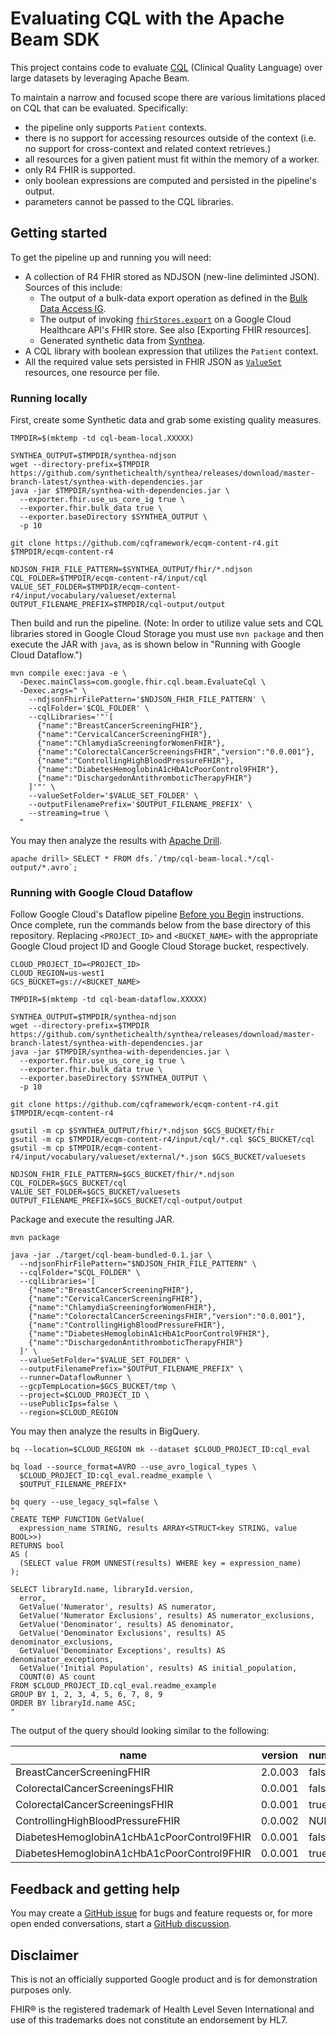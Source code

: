 # Evaluating CQL with the Apache Beam SDK

This project contains code to evaluate [CQL](https://cql.hl7.org/) (Clinical
Quality Language) over large datasets by leveraging Apache Beam.

To maintain a narrow and focused scope there are various
limitations placed on CQL that can be evaluated. Specifically:

-   the pipeline only supports `Patient` contexts.
-   there is no support for accessing resources outside of the context (i.e. no
    support for cross-context and related context retrieves.)
-   all resources for a given patient must fit within the memory of a worker.
-   only R4 FHIR is supported.
-   only boolean expressions are computed and persisted in the pipeline's
    output.
-   parameters cannot be passed to the CQL libraries.

## Getting started

To get the pipeline up and running you will need:

-   A collection of R4 FHIR stored as NDJSON (new-line deliminted JSON). Sources
    of this include:
    -   The output of a bulk-data export operation as defined in the
        [Bulk Data Access IG].
    -   The output of invoking [`fhirStores.export`] on a Google Cloud
        Healthcare API's FHIR store. See also [Exporting FHIR resources].
    -   Generated synthetic data from [Synthea].
-   A CQL library with boolean expression that utilizes the `Patient` context.
-   All the required value sets persisted in FHIR JSON as [`ValueSet`]
    resources, one resource per file.

[Bulk Data Access IG]: https://hl7.org/fhir/uv/bulkdata/export/index.html
[Exporting FHIR resourcs]: https://cloud.google.com/healthcare-api/docs/how-tos/fhir-import-export#exporting_fhir_resources
[`fhirStores.export`]: https://cloud.google.com/healthcare-api/docs/reference/rest/v1/projects.locations.datasets.fhirStores/export
[Synthea]: https://github.com/synthetichealth/synthea#generate-synthetic-patients
[`ValueSet`]: http://hl7.org/fhir/R4/valueset.html

### Running locally

First, create some Synthetic data and grab some existing quality measures.

```
TMPDIR=$(mktemp -td cql-beam-local.XXXXX)

SYNTHEA_OUTPUT=$TMPDIR/synthea-ndjson
wget --directory-prefix=$TMPDIR https://github.com/synthetichealth/synthea/releases/download/master-branch-latest/synthea-with-dependencies.jar
java -jar $TMPDIR/synthea-with-dependencies.jar \
  --exporter.fhir.use_us_core_ig true \
  --exporter.fhir.bulk_data true \
  --exporter.baseDirectory $SYNTHEA_OUTPUT \
  -p 10

git clone https://github.com/cqframework/ecqm-content-r4.git $TMPDIR/ecqm-content-r4

NDJSON_FHIR_FILE_PATTERN=$SYNTHEA_OUTPUT/fhir/*.ndjson
CQL_FOLDER=$TMPDIR/ecqm-content-r4/input/cql
VALUE_SET_FOLDER=$TMPDIR/ecqm-content-r4/input/vocabulary/valueset/external
OUTPUT_FILENAME_PREFIX=$TMPDIR/cql-output/output
```

Then build and run the pipeline. (Note: In order to utilize value sets and CQL
libraries stored in Google Cloud Storage you must use `mvn package` and then
execute the JAR with `java`, as is shown below in "Running with Google Cloud
Dataflow.")

```
mvn compile exec:java -e \
  -Dexec.mainClass=com.google.fhir.cql.beam.EvaluateCql \
  -Dexec.args=" \
    --ndjsonFhirFilePattern='$NDJSON_FHIR_FILE_PATTERN' \
    --cqlFolder='$CQL_FOLDER' \
    --cqlLibraries='"'[
      {"name":"BreastCancerScreeningFHIR"},
      {"name":"CervicalCancerScreeningFHIR"},
      {"name":"ChlamydiaScreeningforWomenFHIR"},
      {"name":"ColorectalCancerScreeningsFHIR","version":"0.0.001"},
      {"name":"ControllingHighBloodPressureFHIR"},
      {"name":"DiabetesHemoglobinA1cHbA1cPoorControl9FHIR"},
      {"name":"DischargedonAntithromboticTherapyFHIR"}
    ]'"' \
    --valueSetFolder='$VALUE_SET_FOLDER' \
    --outputFilenamePrefix='$OUTPUT_FILENAME_PREFIX' \
    --streaming=true \
  "
```

You may then analyze the results with [Apache Drill](https://drill.apache.org/download/).

```
apache drill> SELECT * FROM dfs.`/tmp/cql-beam-local.*/cql-output/*.avro`;
```

### Running with Google Cloud Dataflow

Follow Google Cloud's Dataflow pipeline [Before you Begin] instructions. Once
complete, run the commands below from the base directory of this repository.
Replacing `<PROJECT_ID>` and `<BUCKET_NAME>` with the appropriate Google Cloud
project ID and Google Cloud Storage bucket, respectively.

[Before you Begin]: https://cloud.google.com/dataflow/docs/quickstarts/create-pipeline-java#before-you-begin

```
CLOUD_PROJECT_ID=<PROJECT_ID>
CLOUD_REGION=us-west1
GCS_BUCKET=gs://<BUCKET_NAME>

TMPDIR=$(mktemp -td cql-beam-dataflow.XXXXX)

SYNTHEA_OUTPUT=$TMPDIR/synthea-ndjson
wget --directory-prefix=$TMPDIR https://github.com/synthetichealth/synthea/releases/download/master-branch-latest/synthea-with-dependencies.jar
java -jar $TMPDIR/synthea-with-dependencies.jar \
  --exporter.fhir.use_us_core_ig true \
  --exporter.fhir.bulk_data true \
  --exporter.baseDirectory $SYNTHEA_OUTPUT \
  -p 10

git clone https://github.com/cqframework/ecqm-content-r4.git $TMPDIR/ecqm-content-r4

gsutil -m cp $SYNTHEA_OUTPUT/fhir/*.ndjson $GCS_BUCKET/fhir
gsutil -m cp $TMPDIR/ecqm-content-r4/input/cql/*.cql $GCS_BUCKET/cql
gsutil -m cp $TMPDIR/ecqm-content-r4/input/vocabulary/valueset/external/*.json $GCS_BUCKET/valuesets

NDJSON_FHIR_FILE_PATTERN=$GCS_BUCKET/fhir/*.ndjson
CQL_FOLDER=$GCS_BUCKET/cql
VALUE_SET_FOLDER=$GCS_BUCKET/valuesets
OUTPUT_FILENAME_PREFIX=$GCS_BUCKET/cql-output/output
```

Package and execute the resulting JAR.

```
mvn package

java -jar ./target/cql-beam-bundled-0.1.jar \
  --ndjsonFhirFilePattern="$NDJSON_FHIR_FILE_PATTERN" \
  --cqlFolder="$CQL_FOLDER" \
  --cqlLibraries='[
    {"name":"BreastCancerScreeningFHIR"},
    {"name":"CervicalCancerScreeningFHIR"},
    {"name":"ChlamydiaScreeningforWomenFHIR"},
    {"name":"ColorectalCancerScreeningsFHIR","version":"0.0.001"},
    {"name":"ControllingHighBloodPressureFHIR"},
    {"name":"DiabetesHemoglobinA1cHbA1cPoorControl9FHIR"},
    {"name":"DischargedonAntithromboticTherapyFHIR"}
  ]' \
  --valueSetFolder="$VALUE_SET_FOLDER" \
  --outputFilenamePrefix="$OUTPUT_FILENAME_PREFIX" \
  --runner=DataflowRunner \
  --gcpTempLocation=$GCS_BUCKET/tmp \
  --project=$CLOUD_PROJECT_ID \
  --usePublicIps=false \
  --region=$CLOUD_REGION
```

You may then analyze the results in BigQuery.

```
bq --location=$CLOUD_REGION mk --dataset $CLOUD_PROJECT_ID:cql_eval

bq load --source_format=AVRO --use_avro_logical_types \
  $CLOUD_PROJECT_ID:cql_eval.readme_example \
  $OUTPUT_FILENAME_PREFIX*

bq query --use_legacy_sql=false \
"
CREATE TEMP FUNCTION GetValue(
  expression_name STRING, results ARRAY<STRUCT<key STRING, value BOOL>>)
RETURNS bool
AS (
  (SELECT value FROM UNNEST(results) WHERE key = expression_name)
);

SELECT libraryId.name, libraryId.version,
  error,
  GetValue('Numerator', results) AS numerator,
  GetValue('Numerator Exclusions', results) AS numerator_exclusions,
  GetValue('Denominator', results) AS denominator,
  GetValue('Denominator Exclusions', results) AS denominator_exclusions,
  GetValue('Denominator Exceptions', results) AS denominator_exceptions,
  GetValue('Initial Population', results) AS initial_population,
  COUNT(0) AS count
FROM $CLOUD_PROJECT_ID.cql_eval.readme_example
GROUP BY 1, 2, 3, 4, 5, 6, 7, 8, 9
ORDER BY libraryId.name ASC;
"
```

The output of the query should looking similar to the following:

|                    name                    | version | numerator | numerator_exclusions | denominator | denominator_exclusions | denominator_exceptions | initial_population | count |
|--------------------------------------------|---------|-----------|----------------------|-------------|------------------------|------------------------|--------------------|-------|
| BreastCancerScreeningFHIR                  | 2.0.003 |     false |                 NULL |       false |                   NULL |                   NULL |              false |    11 |
| ColorectalCancerScreeningsFHIR             | 0.0.001 |     false |                 NULL |       false |                   NULL |                   NULL |              false |     8 |
| ColorectalCancerScreeningsFHIR             | 0.0.001 |      true |                 NULL |       false |                   NULL |                   NULL |              false |     3 |
| ControllingHighBloodPressureFHIR           | 0.0.002 |      NULL |                 NULL |       false |                  false |                   NULL |              false |    11 |
| DiabetesHemoglobinA1cHbA1cPoorControl9FHIR | 0.0.001 |     false |                 NULL |       false |                  false |                   NULL |              false |     2 |
| DiabetesHemoglobinA1cHbA1cPoorControl9FHIR | 0.0.001 |      true |                 NULL |       false |                  false |                   NULL |              false |     9 |

## Feedback and getting help

You may create a [GitHub issue](https://github.com/google/fhir-cql-beam/issues)
for bugs and feature requests or, for more open ended conversations, start a
[GitHub discussion](https://github.com/google/fhir-cql-beam/discussions).

## Disclaimer

This is not an officially supported Google product and is for
demonstration purposes only.

FHIR® is the registered trademark of Health Level Seven International and use of
this trademarks does not constitute an endorsement by HL7.
